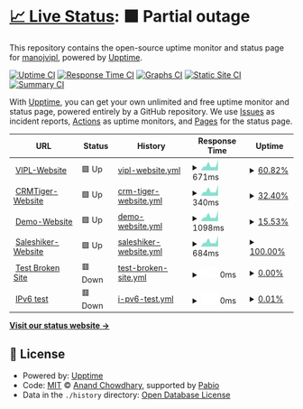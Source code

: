 # [📈 Live Status](https://upptime.varianceinfotech.com): <!--live status--> **🟧 Partial outage**

This repository contains the open-source uptime monitor and status page for [manojvipl](https://upptime.varianceinfotech.com), powered by [Upptime](https://github.com/upptime/upptime).

[![Uptime CI](https://github.com/manojvipl/upptime/workflows/Uptime%20CI/badge.svg)](https://github.com/manojvipl/upptime/actions?query=workflow%3A%22Uptime+CI%22)
[![Response Time CI](https://github.com/manojvipl/upptime/workflows/Response%20Time%20CI/badge.svg)](https://github.com/manojvipl/upptime/actions?query=workflow%3A%22Response+Time+CI%22)
[![Graphs CI](https://github.com/manojvipl/upptime/workflows/Graphs%20CI/badge.svg)](https://github.com/manojvipl/upptime/actions?query=workflow%3A%22Graphs+CI%22)
[![Static Site CI](https://github.com/manojvipl/upptime/workflows/Static%20Site%20CI/badge.svg)](https://github.com/manojvipl/upptime/actions?query=workflow%3A%22Static+Site+CI%22)
[![Summary CI](https://github.com/manojvipl/upptime/workflows/Summary%20CI/badge.svg)](https://github.com/manojvipl/upptime/actions?query=workflow%3A%22Summary+CI%22)

With [Upptime](https://upptime.js.org), you can get your own unlimited and free uptime monitor and status page, powered entirely by a GitHub repository. We use [Issues](https://github.com/manojvipl/upptime/issues) as incident reports, [Actions](https://github.com/manojvipl/upptime/actions) as uptime monitors, and [Pages](https://upptime.varianceinfotech.com) for the status page.

<!--start: status pages-->
<!-- This summary is generated by Upptime (https://github.com/upptime/upptime) -->
<!-- Do not edit this manually, your changes will be overwritten -->
<!-- prettier-ignore -->
| URL | Status | History | Response Time | Uptime |
| --- | ------ | ------- | ------------- | ------ |
| <img alt="" src="https://icons.duckduckgo.com/ip3/varianceinfotech.com.ico" height="13"> [VIPL-Website](https://varianceinfotech.com) | 🟩 Up | [vipl-website.yml](https://github.com/manojpvipl/upptime/commits/HEAD/history/vipl-website.yml) | <details><summary><img alt="Response time graph" src="./graphs/vipl-website/response-time-week.png" height="20"> 671ms</summary><br><a href="https://upptime.varianceinfotech.com/history/vipl-website"><img alt="Response time 671" src="https://img.shields.io/endpoint?url=https%3A%2F%2Fraw.githubusercontent.com%2Fmanojpvipl%2Fupptime%2FHEAD%2Fapi%2Fvipl-website%2Fresponse-time.json"></a><br><a href="https://upptime.varianceinfotech.com/history/vipl-website"><img alt="24-hour response time 671" src="https://img.shields.io/endpoint?url=https%3A%2F%2Fraw.githubusercontent.com%2Fmanojpvipl%2Fupptime%2FHEAD%2Fapi%2Fvipl-website%2Fresponse-time-day.json"></a><br><a href="https://upptime.varianceinfotech.com/history/vipl-website"><img alt="7-day response time 671" src="https://img.shields.io/endpoint?url=https%3A%2F%2Fraw.githubusercontent.com%2Fmanojpvipl%2Fupptime%2FHEAD%2Fapi%2Fvipl-website%2Fresponse-time-week.json"></a><br><a href="https://upptime.varianceinfotech.com/history/vipl-website"><img alt="30-day response time 671" src="https://img.shields.io/endpoint?url=https%3A%2F%2Fraw.githubusercontent.com%2Fmanojpvipl%2Fupptime%2FHEAD%2Fapi%2Fvipl-website%2Fresponse-time-month.json"></a><br><a href="https://upptime.varianceinfotech.com/history/vipl-website"><img alt="1-year response time 671" src="https://img.shields.io/endpoint?url=https%3A%2F%2Fraw.githubusercontent.com%2Fmanojpvipl%2Fupptime%2FHEAD%2Fapi%2Fvipl-website%2Fresponse-time-year.json"></a></details> | <details><summary><a href="https://upptime.varianceinfotech.com/history/vipl-website">60.82%</a></summary><a href="https://upptime.varianceinfotech.com/history/vipl-website"><img alt="All-time uptime 60.82%" src="https://img.shields.io/endpoint?url=https%3A%2F%2Fraw.githubusercontent.com%2Fmanojpvipl%2Fupptime%2FHEAD%2Fapi%2Fvipl-website%2Fuptime.json"></a><br><a href="https://upptime.varianceinfotech.com/history/vipl-website"><img alt="24-hour uptime 60.82%" src="https://img.shields.io/endpoint?url=https%3A%2F%2Fraw.githubusercontent.com%2Fmanojpvipl%2Fupptime%2FHEAD%2Fapi%2Fvipl-website%2Fuptime-day.json"></a><br><a href="https://upptime.varianceinfotech.com/history/vipl-website"><img alt="7-day uptime 60.82%" src="https://img.shields.io/endpoint?url=https%3A%2F%2Fraw.githubusercontent.com%2Fmanojpvipl%2Fupptime%2FHEAD%2Fapi%2Fvipl-website%2Fuptime-week.json"></a><br><a href="https://upptime.varianceinfotech.com/history/vipl-website"><img alt="30-day uptime 60.82%" src="https://img.shields.io/endpoint?url=https%3A%2F%2Fraw.githubusercontent.com%2Fmanojpvipl%2Fupptime%2FHEAD%2Fapi%2Fvipl-website%2Fuptime-month.json"></a><br><a href="https://upptime.varianceinfotech.com/history/vipl-website"><img alt="1-year uptime 60.82%" src="https://img.shields.io/endpoint?url=https%3A%2F%2Fraw.githubusercontent.com%2Fmanojpvipl%2Fupptime%2FHEAD%2Fapi%2Fvipl-website%2Fuptime-year.json"></a></details>
| <img alt="" src="https://icons.duckduckgo.com/ip3/crmtiger.com.ico" height="13"> [CRMTiger-Website](https://crmtiger.com) | 🟩 Up | [crm-tiger-website.yml](https://github.com/manojpvipl/upptime/commits/HEAD/history/crm-tiger-website.yml) | <details><summary><img alt="Response time graph" src="./graphs/crm-tiger-website/response-time-week.png" height="20"> 340ms</summary><br><a href="https://upptime.varianceinfotech.com/history/crm-tiger-website"><img alt="Response time 340" src="https://img.shields.io/endpoint?url=https%3A%2F%2Fraw.githubusercontent.com%2Fmanojpvipl%2Fupptime%2FHEAD%2Fapi%2Fcrm-tiger-website%2Fresponse-time.json"></a><br><a href="https://upptime.varianceinfotech.com/history/crm-tiger-website"><img alt="24-hour response time 340" src="https://img.shields.io/endpoint?url=https%3A%2F%2Fraw.githubusercontent.com%2Fmanojpvipl%2Fupptime%2FHEAD%2Fapi%2Fcrm-tiger-website%2Fresponse-time-day.json"></a><br><a href="https://upptime.varianceinfotech.com/history/crm-tiger-website"><img alt="7-day response time 340" src="https://img.shields.io/endpoint?url=https%3A%2F%2Fraw.githubusercontent.com%2Fmanojpvipl%2Fupptime%2FHEAD%2Fapi%2Fcrm-tiger-website%2Fresponse-time-week.json"></a><br><a href="https://upptime.varianceinfotech.com/history/crm-tiger-website"><img alt="30-day response time 340" src="https://img.shields.io/endpoint?url=https%3A%2F%2Fraw.githubusercontent.com%2Fmanojpvipl%2Fupptime%2FHEAD%2Fapi%2Fcrm-tiger-website%2Fresponse-time-month.json"></a><br><a href="https://upptime.varianceinfotech.com/history/crm-tiger-website"><img alt="1-year response time 340" src="https://img.shields.io/endpoint?url=https%3A%2F%2Fraw.githubusercontent.com%2Fmanojpvipl%2Fupptime%2FHEAD%2Fapi%2Fcrm-tiger-website%2Fresponse-time-year.json"></a></details> | <details><summary><a href="https://upptime.varianceinfotech.com/history/crm-tiger-website">32.40%</a></summary><a href="https://upptime.varianceinfotech.com/history/crm-tiger-website"><img alt="All-time uptime 32.40%" src="https://img.shields.io/endpoint?url=https%3A%2F%2Fraw.githubusercontent.com%2Fmanojpvipl%2Fupptime%2FHEAD%2Fapi%2Fcrm-tiger-website%2Fuptime.json"></a><br><a href="https://upptime.varianceinfotech.com/history/crm-tiger-website"><img alt="24-hour uptime 32.40%" src="https://img.shields.io/endpoint?url=https%3A%2F%2Fraw.githubusercontent.com%2Fmanojpvipl%2Fupptime%2FHEAD%2Fapi%2Fcrm-tiger-website%2Fuptime-day.json"></a><br><a href="https://upptime.varianceinfotech.com/history/crm-tiger-website"><img alt="7-day uptime 32.40%" src="https://img.shields.io/endpoint?url=https%3A%2F%2Fraw.githubusercontent.com%2Fmanojpvipl%2Fupptime%2FHEAD%2Fapi%2Fcrm-tiger-website%2Fuptime-week.json"></a><br><a href="https://upptime.varianceinfotech.com/history/crm-tiger-website"><img alt="30-day uptime 32.40%" src="https://img.shields.io/endpoint?url=https%3A%2F%2Fraw.githubusercontent.com%2Fmanojpvipl%2Fupptime%2FHEAD%2Fapi%2Fcrm-tiger-website%2Fuptime-month.json"></a><br><a href="https://upptime.varianceinfotech.com/history/crm-tiger-website"><img alt="1-year uptime 32.40%" src="https://img.shields.io/endpoint?url=https%3A%2F%2Fraw.githubusercontent.com%2Fmanojpvipl%2Fupptime%2FHEAD%2Fapi%2Fcrm-tiger-website%2Fuptime-year.json"></a></details>
| <img alt="" src="https://icons.duckduckgo.com/ip3/realtyshine.com.ico" height="13"> [Demo-Website](https://realtyshine.com) | 🟩 Up | [demo-website.yml](https://github.com/manojpvipl/upptime/commits/HEAD/history/demo-website.yml) | <details><summary><img alt="Response time graph" src="./graphs/demo-website/response-time-week.png" height="20"> 1098ms</summary><br><a href="https://upptime.varianceinfotech.com/history/demo-website"><img alt="Response time 1098" src="https://img.shields.io/endpoint?url=https%3A%2F%2Fraw.githubusercontent.com%2Fmanojpvipl%2Fupptime%2FHEAD%2Fapi%2Fdemo-website%2Fresponse-time.json"></a><br><a href="https://upptime.varianceinfotech.com/history/demo-website"><img alt="24-hour response time 1098" src="https://img.shields.io/endpoint?url=https%3A%2F%2Fraw.githubusercontent.com%2Fmanojpvipl%2Fupptime%2FHEAD%2Fapi%2Fdemo-website%2Fresponse-time-day.json"></a><br><a href="https://upptime.varianceinfotech.com/history/demo-website"><img alt="7-day response time 1098" src="https://img.shields.io/endpoint?url=https%3A%2F%2Fraw.githubusercontent.com%2Fmanojpvipl%2Fupptime%2FHEAD%2Fapi%2Fdemo-website%2Fresponse-time-week.json"></a><br><a href="https://upptime.varianceinfotech.com/history/demo-website"><img alt="30-day response time 1098" src="https://img.shields.io/endpoint?url=https%3A%2F%2Fraw.githubusercontent.com%2Fmanojpvipl%2Fupptime%2FHEAD%2Fapi%2Fdemo-website%2Fresponse-time-month.json"></a><br><a href="https://upptime.varianceinfotech.com/history/demo-website"><img alt="1-year response time 1098" src="https://img.shields.io/endpoint?url=https%3A%2F%2Fraw.githubusercontent.com%2Fmanojpvipl%2Fupptime%2FHEAD%2Fapi%2Fdemo-website%2Fresponse-time-year.json"></a></details> | <details><summary><a href="https://upptime.varianceinfotech.com/history/demo-website">15.53%</a></summary><a href="https://upptime.varianceinfotech.com/history/demo-website"><img alt="All-time uptime 15.53%" src="https://img.shields.io/endpoint?url=https%3A%2F%2Fraw.githubusercontent.com%2Fmanojpvipl%2Fupptime%2FHEAD%2Fapi%2Fdemo-website%2Fuptime.json"></a><br><a href="https://upptime.varianceinfotech.com/history/demo-website"><img alt="24-hour uptime 15.53%" src="https://img.shields.io/endpoint?url=https%3A%2F%2Fraw.githubusercontent.com%2Fmanojpvipl%2Fupptime%2FHEAD%2Fapi%2Fdemo-website%2Fuptime-day.json"></a><br><a href="https://upptime.varianceinfotech.com/history/demo-website"><img alt="7-day uptime 15.53%" src="https://img.shields.io/endpoint?url=https%3A%2F%2Fraw.githubusercontent.com%2Fmanojpvipl%2Fupptime%2FHEAD%2Fapi%2Fdemo-website%2Fuptime-week.json"></a><br><a href="https://upptime.varianceinfotech.com/history/demo-website"><img alt="30-day uptime 15.53%" src="https://img.shields.io/endpoint?url=https%3A%2F%2Fraw.githubusercontent.com%2Fmanojpvipl%2Fupptime%2FHEAD%2Fapi%2Fdemo-website%2Fuptime-month.json"></a><br><a href="https://upptime.varianceinfotech.com/history/demo-website"><img alt="1-year uptime 15.53%" src="https://img.shields.io/endpoint?url=https%3A%2F%2Fraw.githubusercontent.com%2Fmanojpvipl%2Fupptime%2FHEAD%2Fapi%2Fdemo-website%2Fuptime-year.json"></a></details>
| <img alt="" src="https://icons.duckduckgo.com/ip3/saleshiker.com.ico" height="13"> [Saleshiker-Website](https://saleshiker.com) | 🟩 Up | [saleshiker-website.yml](https://github.com/manojpvipl/upptime/commits/HEAD/history/saleshiker-website.yml) | <details><summary><img alt="Response time graph" src="./graphs/saleshiker-website/response-time-week.png" height="20"> 684ms</summary><br><a href="https://upptime.varianceinfotech.com/history/saleshiker-website"><img alt="Response time 684" src="https://img.shields.io/endpoint?url=https%3A%2F%2Fraw.githubusercontent.com%2Fmanojpvipl%2Fupptime%2FHEAD%2Fapi%2Fsaleshiker-website%2Fresponse-time.json"></a><br><a href="https://upptime.varianceinfotech.com/history/saleshiker-website"><img alt="24-hour response time 684" src="https://img.shields.io/endpoint?url=https%3A%2F%2Fraw.githubusercontent.com%2Fmanojpvipl%2Fupptime%2FHEAD%2Fapi%2Fsaleshiker-website%2Fresponse-time-day.json"></a><br><a href="https://upptime.varianceinfotech.com/history/saleshiker-website"><img alt="7-day response time 684" src="https://img.shields.io/endpoint?url=https%3A%2F%2Fraw.githubusercontent.com%2Fmanojpvipl%2Fupptime%2FHEAD%2Fapi%2Fsaleshiker-website%2Fresponse-time-week.json"></a><br><a href="https://upptime.varianceinfotech.com/history/saleshiker-website"><img alt="30-day response time 684" src="https://img.shields.io/endpoint?url=https%3A%2F%2Fraw.githubusercontent.com%2Fmanojpvipl%2Fupptime%2FHEAD%2Fapi%2Fsaleshiker-website%2Fresponse-time-month.json"></a><br><a href="https://upptime.varianceinfotech.com/history/saleshiker-website"><img alt="1-year response time 684" src="https://img.shields.io/endpoint?url=https%3A%2F%2Fraw.githubusercontent.com%2Fmanojpvipl%2Fupptime%2FHEAD%2Fapi%2Fsaleshiker-website%2Fresponse-time-year.json"></a></details> | <details><summary><a href="https://upptime.varianceinfotech.com/history/saleshiker-website">100.00%</a></summary><a href="https://upptime.varianceinfotech.com/history/saleshiker-website"><img alt="All-time uptime 100.00%" src="https://img.shields.io/endpoint?url=https%3A%2F%2Fraw.githubusercontent.com%2Fmanojpvipl%2Fupptime%2FHEAD%2Fapi%2Fsaleshiker-website%2Fuptime.json"></a><br><a href="https://upptime.varianceinfotech.com/history/saleshiker-website"><img alt="24-hour uptime 100.00%" src="https://img.shields.io/endpoint?url=https%3A%2F%2Fraw.githubusercontent.com%2Fmanojpvipl%2Fupptime%2FHEAD%2Fapi%2Fsaleshiker-website%2Fuptime-day.json"></a><br><a href="https://upptime.varianceinfotech.com/history/saleshiker-website"><img alt="7-day uptime 100.00%" src="https://img.shields.io/endpoint?url=https%3A%2F%2Fraw.githubusercontent.com%2Fmanojpvipl%2Fupptime%2FHEAD%2Fapi%2Fsaleshiker-website%2Fuptime-week.json"></a><br><a href="https://upptime.varianceinfotech.com/history/saleshiker-website"><img alt="30-day uptime 100.00%" src="https://img.shields.io/endpoint?url=https%3A%2F%2Fraw.githubusercontent.com%2Fmanojpvipl%2Fupptime%2FHEAD%2Fapi%2Fsaleshiker-website%2Fuptime-month.json"></a><br><a href="https://upptime.varianceinfotech.com/history/saleshiker-website"><img alt="1-year uptime 100.00%" src="https://img.shields.io/endpoint?url=https%3A%2F%2Fraw.githubusercontent.com%2Fmanojpvipl%2Fupptime%2FHEAD%2Fapi%2Fsaleshiker-website%2Fuptime-year.json"></a></details>
| <img alt="" src="https://icons.duckduckgo.com/ip3/thissitedoesnotexist.koj.co.ico" height="13"> [Test Broken Site](https://thissitedoesnotexist.koj.co) | 🟥 Down | [test-broken-site.yml](https://github.com/manojpvipl/upptime/commits/HEAD/history/test-broken-site.yml) | <details><summary><img alt="Response time graph" src="./graphs/test-broken-site/response-time-week.png" height="20"> 0ms</summary><br><a href="https://upptime.varianceinfotech.com/history/test-broken-site"><img alt="Response time 0" src="https://img.shields.io/endpoint?url=https%3A%2F%2Fraw.githubusercontent.com%2Fmanojpvipl%2Fupptime%2FHEAD%2Fapi%2Ftest-broken-site%2Fresponse-time.json"></a><br><a href="https://upptime.varianceinfotech.com/history/test-broken-site"><img alt="24-hour response time 0" src="https://img.shields.io/endpoint?url=https%3A%2F%2Fraw.githubusercontent.com%2Fmanojpvipl%2Fupptime%2FHEAD%2Fapi%2Ftest-broken-site%2Fresponse-time-day.json"></a><br><a href="https://upptime.varianceinfotech.com/history/test-broken-site"><img alt="7-day response time 0" src="https://img.shields.io/endpoint?url=https%3A%2F%2Fraw.githubusercontent.com%2Fmanojpvipl%2Fupptime%2FHEAD%2Fapi%2Ftest-broken-site%2Fresponse-time-week.json"></a><br><a href="https://upptime.varianceinfotech.com/history/test-broken-site"><img alt="30-day response time 0" src="https://img.shields.io/endpoint?url=https%3A%2F%2Fraw.githubusercontent.com%2Fmanojpvipl%2Fupptime%2FHEAD%2Fapi%2Ftest-broken-site%2Fresponse-time-month.json"></a><br><a href="https://upptime.varianceinfotech.com/history/test-broken-site"><img alt="1-year response time 0" src="https://img.shields.io/endpoint?url=https%3A%2F%2Fraw.githubusercontent.com%2Fmanojpvipl%2Fupptime%2FHEAD%2Fapi%2Ftest-broken-site%2Fresponse-time-year.json"></a></details> | <details><summary><a href="https://upptime.varianceinfotech.com/history/test-broken-site">0.00%</a></summary><a href="https://upptime.varianceinfotech.com/history/test-broken-site"><img alt="All-time uptime 0.00%" src="https://img.shields.io/endpoint?url=https%3A%2F%2Fraw.githubusercontent.com%2Fmanojpvipl%2Fupptime%2FHEAD%2Fapi%2Ftest-broken-site%2Fuptime.json"></a><br><a href="https://upptime.varianceinfotech.com/history/test-broken-site"><img alt="24-hour uptime 0.00%" src="https://img.shields.io/endpoint?url=https%3A%2F%2Fraw.githubusercontent.com%2Fmanojpvipl%2Fupptime%2FHEAD%2Fapi%2Ftest-broken-site%2Fuptime-day.json"></a><br><a href="https://upptime.varianceinfotech.com/history/test-broken-site"><img alt="7-day uptime 0.00%" src="https://img.shields.io/endpoint?url=https%3A%2F%2Fraw.githubusercontent.com%2Fmanojpvipl%2Fupptime%2FHEAD%2Fapi%2Ftest-broken-site%2Fuptime-week.json"></a><br><a href="https://upptime.varianceinfotech.com/history/test-broken-site"><img alt="30-day uptime 0.00%" src="https://img.shields.io/endpoint?url=https%3A%2F%2Fraw.githubusercontent.com%2Fmanojpvipl%2Fupptime%2FHEAD%2Fapi%2Ftest-broken-site%2Fuptime-month.json"></a><br><a href="https://upptime.varianceinfotech.com/history/test-broken-site"><img alt="1-year uptime 0.00%" src="https://img.shields.io/endpoint?url=https%3A%2F%2Fraw.githubusercontent.com%2Fmanojpvipl%2Fupptime%2FHEAD%2Fapi%2Ftest-broken-site%2Fuptime-year.json"></a></details>
| <img alt="" src="https://icons.duckduckgo.com/ip3/null.ico" height="13"> [IPv6 test](forwardemail.net) | 🟥 Down | [i-pv6-test.yml](https://github.com/manojpvipl/upptime/commits/HEAD/history/i-pv6-test.yml) | <details><summary><img alt="Response time graph" src="./graphs/i-pv6-test/response-time-week.png" height="20"> 0ms</summary><br><a href="https://upptime.varianceinfotech.com/history/i-pv6-test"><img alt="Response time 0" src="https://img.shields.io/endpoint?url=https%3A%2F%2Fraw.githubusercontent.com%2Fmanojpvipl%2Fupptime%2FHEAD%2Fapi%2Fi-pv6-test%2Fresponse-time.json"></a><br><a href="https://upptime.varianceinfotech.com/history/i-pv6-test"><img alt="24-hour response time 0" src="https://img.shields.io/endpoint?url=https%3A%2F%2Fraw.githubusercontent.com%2Fmanojpvipl%2Fupptime%2FHEAD%2Fapi%2Fi-pv6-test%2Fresponse-time-day.json"></a><br><a href="https://upptime.varianceinfotech.com/history/i-pv6-test"><img alt="7-day response time 0" src="https://img.shields.io/endpoint?url=https%3A%2F%2Fraw.githubusercontent.com%2Fmanojpvipl%2Fupptime%2FHEAD%2Fapi%2Fi-pv6-test%2Fresponse-time-week.json"></a><br><a href="https://upptime.varianceinfotech.com/history/i-pv6-test"><img alt="30-day response time 0" src="https://img.shields.io/endpoint?url=https%3A%2F%2Fraw.githubusercontent.com%2Fmanojpvipl%2Fupptime%2FHEAD%2Fapi%2Fi-pv6-test%2Fresponse-time-month.json"></a><br><a href="https://upptime.varianceinfotech.com/history/i-pv6-test"><img alt="1-year response time 0" src="https://img.shields.io/endpoint?url=https%3A%2F%2Fraw.githubusercontent.com%2Fmanojpvipl%2Fupptime%2FHEAD%2Fapi%2Fi-pv6-test%2Fresponse-time-year.json"></a></details> | <details><summary><a href="https://upptime.varianceinfotech.com/history/i-pv6-test">0.01%</a></summary><a href="https://upptime.varianceinfotech.com/history/i-pv6-test"><img alt="All-time uptime 0.01%" src="https://img.shields.io/endpoint?url=https%3A%2F%2Fraw.githubusercontent.com%2Fmanojpvipl%2Fupptime%2FHEAD%2Fapi%2Fi-pv6-test%2Fuptime.json"></a><br><a href="https://upptime.varianceinfotech.com/history/i-pv6-test"><img alt="24-hour uptime 0.01%" src="https://img.shields.io/endpoint?url=https%3A%2F%2Fraw.githubusercontent.com%2Fmanojpvipl%2Fupptime%2FHEAD%2Fapi%2Fi-pv6-test%2Fuptime-day.json"></a><br><a href="https://upptime.varianceinfotech.com/history/i-pv6-test"><img alt="7-day uptime 0.01%" src="https://img.shields.io/endpoint?url=https%3A%2F%2Fraw.githubusercontent.com%2Fmanojpvipl%2Fupptime%2FHEAD%2Fapi%2Fi-pv6-test%2Fuptime-week.json"></a><br><a href="https://upptime.varianceinfotech.com/history/i-pv6-test"><img alt="30-day uptime 0.01%" src="https://img.shields.io/endpoint?url=https%3A%2F%2Fraw.githubusercontent.com%2Fmanojpvipl%2Fupptime%2FHEAD%2Fapi%2Fi-pv6-test%2Fuptime-month.json"></a><br><a href="https://upptime.varianceinfotech.com/history/i-pv6-test"><img alt="1-year uptime 0.01%" src="https://img.shields.io/endpoint?url=https%3A%2F%2Fraw.githubusercontent.com%2Fmanojpvipl%2Fupptime%2FHEAD%2Fapi%2Fi-pv6-test%2Fuptime-year.json"></a></details>

<!--end: status pages-->

[**Visit our status website →**](https://upptime.varianceinfotech.com)

## 📄 License

- Powered by: [Upptime](https://github.com/upptime/upptime)
- Code: [MIT](./LICENSE) © [Anand Chowdhary](https://anandchowdhary.com), supported by [Pabio](https://pabio.com)
- Data in the `./history` directory: [Open Database License](https://opendatacommons.org/licenses/odbl/1-0/)
